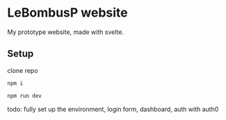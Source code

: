 # LeBombusP website
My prototype website, made with svelte.
## Setup
clone repo
```bash
npm i
```
```bash
npm run dev
```
todo: fully set up the environment, login form, dashboard, auth with auth0
